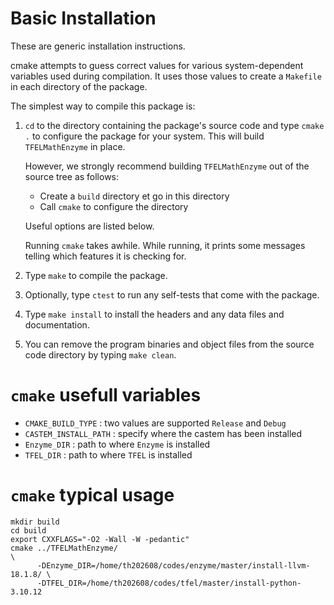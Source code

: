 Basic Installation
==================

These are generic installation instructions.

cmake attempts to guess correct values for various system-dependent
variables used during compilation.  It uses those values to create 
a `Makefile` in each directory of the package.

The simplest way to compile this package is:

1. `cd` to the directory containing the package's source code and type
  `cmake .` to configure the package for your system. This will build
  `TFELMathEnzyme` in place.

   However, we strongly recommend building `TFELMathEnzyme` out of the source
   tree as follows:
   
   - Create a `build` directory et go in this directory
   - Call `cmake` to configure the directory

   Useful options are listed below.

   Running `cmake` takes awhile.  While running, it prints some
   messages telling which features it is checking for.

2. Type `make` to compile the package.

3. Optionally, type `ctest` to run any self-tests that come with
  the package.

4. Type `make install` to install the headers and any data files and
  documentation.

5. You can remove the program binaries and object files from the source
  code directory by typing `make clean`.

`cmake` usefull variables
=======================

- `CMAKE_BUILD_TYPE`    : two values are supported `Release` and `Debug`
- `CASTEM_INSTALL_PATH` : specify where the castem has been installed
- `Enzyme_DIR`          : path to where `Enzyme` is installed
- `TFEL_DIR`            : path to where `TFEL` is installed

`cmake` typical usage
=====================

~~~~{.bash}
mkdir build
cd build
export CXXFLAGS="-O2 -Wall -W -pedantic"
cmake ../TFELMathEnzyme/                                                   \
      -DEnzyme_DIR=/home/th202608/codes/enzyme/master/install-llvm-18.1.8/ \
      -DTFEL_DIR=/home/th202608/codes/tfel/master/install-python-3.10.12
~~~~